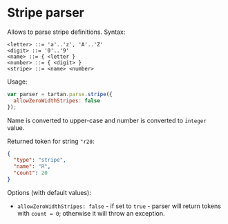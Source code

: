 # Stripe parser

Allows to parse stripe definitions. Syntax:
```bnf
<letter> ::= 'a'..'z', 'A'..'Z'
<digit> ::= '0'..'9'
<name> ::= { <letter }
<number> ::= { <digit> }
<stripe> ::= <name> <number> 
```

Usage: 
```javascript
var parser = tartan.parse.stripe({
  allowZeroWidthStripes: false
});
```

Name is converted to upper-case and number is converted
to `integer` value.

Returned token for string `"r20`:
```json
{
  "type": "stripe",
  "name": "R",
  "count": 20
}
```

Options (with default values):
* `allowZeroWidthStripes: false` - if set to `true` - parser will return
tokens with `count = 0`; otherwise it will throw an exception.